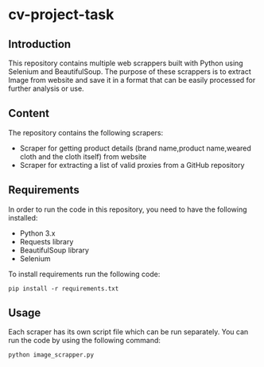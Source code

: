 # cv-project-task
## Introduction
This repository contains multiple web scrappers built with Python using Selenium and BeautifulSoup. The purpose of these scrappers is to extract Image from website and save it in a format that can be easily processed for further analysis or use.

## Content
The repository contains the following scrapers:

  - Scraper for getting product details (brand name,product name,weared cloth and the cloth itself) from website
  - Scraper for extracting a list of valid proxies from a GitHub repository
 
## Requirements
In order to run the code in this repository, you need to have the following installed:

  - Python 3.x
  - Requests library
  - BeautifulSoup library
  - Selenium

To install requirements run the following code:
```
pip install -r requirements.txt

```

## Usage
Each scraper has its own script file which can be run separately. You can run the code by using the following command:
```
python image_scrapper.py

```

